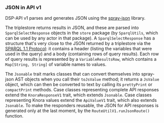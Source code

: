 <!---
 * Copyright © 2021 - 2022 Swiss National Data and Service Center for the Humanities and/or DaSCH Service Platform contributors.
 * SPDX-License-Identifier: Apache-2.0
-->

### JSON in API v1

DSP-API v1 parses and generates JSON using the
[spray-json](https://github.com/spray/spray-json) library.

The triplestore returns results in JSON, and these are parsed into
`SparqlSelectResponse` objects in the `store` package (by `SparqlUtils`,
which can be used by any actor in that package). A
`SparqlSelectResponse` has a structure that's very close to the JSON
returned by a triplestore via the [SPARQL 1.1
Protocol](http://www.w3.org/TR/sparql11-protocol/): it contains a header
(listing the variables that were used in the query) and a body
(containing rows of query results). Each row of query results is
represented by a `VariableResultsRow`, which contains a `Map[String,
String]` of variable names to values.

The `Jsonable` trait marks classes that can convert themselves into
spray-json AST objects when you call their `toJsValue` method; it
returns a `JsValue` object, which can then be converted to text by
calling its `prettyPrint` or `compactPrint` methods. Case classes
representing complete API responses extend the `KnoraResponseV1` trait,
which extends `Jsonable`. Case classes representing Knora values extend
the `ApiValueV1` trait, which also extends `Jsonable`. To make the
responders reusable, the JSON for API responses is generated only at the
last moment, by the `RouteUtilV1.runJsonRoute()` function.
